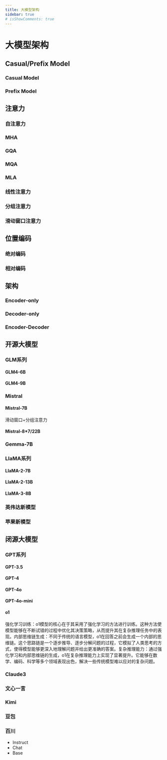```yaml
---
title: 大模型架构
sidebar: true
# isShowComments: true
---
```

# 大模型架构

<ClientOnly>
<title-pv/>
</ClientOnly>


## Casual/Prefix Model
### Casual Model
### Prefix Model


## 注意力
### 自注意力
### MHA
### GQA
### MQA
### MLA
### 线性注意力
### 分组注意力
### 滑动窗口注意力


## 位置编码
### 绝对编码
### 相对编码


## 架构
### Encoder-only
### Decoder-only
### Encoder-Decoder


## 开源大模型

### GLM系列
#### GLM4-6B
#### GLM4-9B

### Mistral
#### Mistral-7B
滑动窗口+分组注意力
#### Mistral-8*7/22B

### Gemma-7B

### LlaMA系列
#### LlaMA-2-7B
#### LlaMA-2-13B
#### LlaMA-3-8B

### 英伟达新模型
### 苹果新模型

## 闭源大模型
### GPT系列
#### GPT-3.5
#### GPT-4
#### GPT-4o
#### GPT-4o-mini
#### o1
强化学习训练：o1模型的核心在于其采用了强化学习的方法进行训练。这种方法使模型能够在不断试错的过程中优化其决策策略，从而提升其在复杂推理任务中的表现。内部思维链生成：不同于传统的语言模型，o1在回答之前会生成一个内部的思维链。这个思路链是一个逐步推导、逐步分解问题的过程，它模拟了人类思考的方式，使得模型能够更深入地理解问题并给出更准确的答案。复杂推理能力：通过强化学习和内部思维链的生成，o1在复杂推理能力上实现了显著提升。它能够在数学、编码、科学等多个领域表现出色，解决一些传统模型难以应对的复杂问题。
### Claude3
### 文心一言
### Kimi
### 豆包
### 百川

* Instruct
* Chat
* Base


<ClientOnly>
  <leave/>
</ClientOnly/>